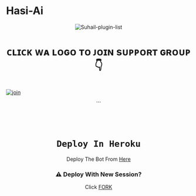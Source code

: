 # Hasi-Ai

<p align="center"> <img src="https://komarev.com/ghpvc/?username=chhaseeb47&label=Visitors%20count&color=10d9c3&style=plastic" alt="Suhail-plugin-list" /> </p>

<h1 align="center"> ᴄʟɪᴄᴋ ᴡᴀ ʟᴏɢᴏ ᴛᴏ ᴊᴏɪɴ sᴜᴘᴘᴏʀᴛ ɢʀᴏᴜᴘ 👇 </h1>
 
<br> [![join](https://github.com/Alien-alfa/PublicBot/blob/main/wlogo.svg.png)](https://www.whatsapp.com/channel/0029VasNvD33mFXwqrkFzZ3u)
  <div align="center"  >
``` 
  
  <br><br>
  # `Deploy In Heroku`

 Deploy The Bot From [Here](https://heroku.com/deploy)


  ### ⚠️ Deploy With New Session? <br>
Click [FORK](https://github.com/chhaseeb47/Hasi-Ai/fork) <br>
  
